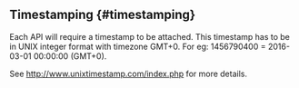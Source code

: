 ## Timestamping {#timestamping}

Each API will require a timestamp to be attached. This timestamp has to be in UNIX integer format with timezone GMT+0\. For eg: 1456790400 = 2016-03-01 00:00:00 (GMT+0).

See http://www.unixtimestamp.com/index.php for more details.